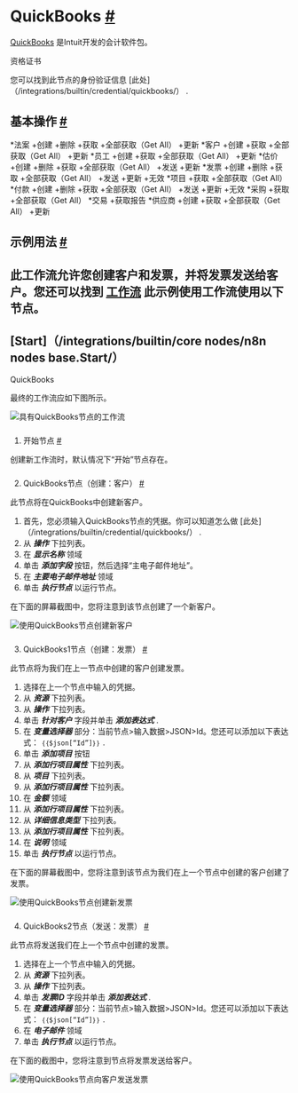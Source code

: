 


 QuickBooks
 [#](#quickbooks "永久链接")
===============================================



[QuickBooks](https://quickbooks.intuit.com) 
 是Intuit开发的会计软件包。
 




 资格证书
 



 您可以找到此节点的身份验证信息
 [此处]（/integrations/builtin/credential/quickbooks/）
 .
 




 基本操作
 [#](#基本操作 "永久链接")
-----------------------------------------------------------


*法案
	+创建
	+删除
	+获取
	+全部获取（Get All）
	+更新
*客户
	+创建
	+获取
	+全部获取（Get All）
	+更新
*员工
	+创建
	+获取
	+全部获取（Get All）
	+更新
*估价
	+创建
	+删除
	+获取
	+全部获取（Get All）
	+发送
	+更新
*发票
	+创建
	+删除
	+获取
	+全部获取（Get All）
	+发送
	+更新
	+无效
*项目
	+获取
	+全部获取（Get All）
*付款
	+创建
	+删除
	+获取
	+全部获取（Get All）
	+发送
	+更新
	+无效
*采购
	+获取
	+全部获取（Get All）
*交易
	+获取报告
*供应商
	+创建
	+获取
	+全部获取（Get All）
	+更新



 示例用法
 [#](#示例用法 "永久链接")
-----------------------------------------------------



 此工作流允许您创建客户和发票，并将发票发送给客户。您还可以找到
 [工作流](https://n8n.io/workflows/949) 
 此示例使用工作流使用以下节点。
-
 [Start]（/integrations/builtin/core nodes/n8n nodes base.Start/）
 -
 QuickBooks




 最终的工作流应如下图所示。
 



![具有QuickBooks节点的工作流](https://d33wubrfki0l68.cloudfront.net/8364925510f4d18ea6b1794afdeeee223eb891d5/87717/_images/integrations/builtin/app-nodes/quickbooks/workflow.png)



### 
 1. 开始节点
 [#](#1-start-node "永久链接")



 创建新工作流时，默认情况下“开始”节点存在。
 


### 
 2. QuickBooks节点（创建：客户）
 [#](#2-quickbooks-node-createcustomer "永久链接")



 此节点将在QuickBooks中创建新客户。
 


1. 首先，您必须输入QuickBooks节点的凭据。你可以知道怎么做
 [此处]（/integrations/builtin/credential/quickbooks/）
 .
2. 从
 ***操作***
 下拉列表。
3. 在
 ***显示名称***
 领域
4. 单击
 ***添加字段***
 按钮，然后选择“主电子邮件地址”。
5. 在
 ***主要电子邮件地址***
 领域
6. 单击
 ***执行节点***
 以运行节点。



 在下面的屏幕截图中，您将注意到该节点创建了一个新客户。
 



![使用QuickBooks节点创建新客户](https://d33wubrfki0l68.cloudfront.net/7f57a734d455504f8c810a07f19f49b7a6a94128/86e7e/_images/integrations/builtin/app-nodes/quickbooks/quickbooks_node.png)



### 
 3. QuickBooks1节点（创建：发票）
 [#](#3-quickbooks1-node-createinvoice "永久链接")



 此节点将为我们在上一节点中创建的客户创建发票。
 


1. 选择在上一个节点中输入的凭据。
2. 从
 ***资源***
 下拉列表。
3. 从
 ***操作***
 下拉列表。
4. 单击
 ***针对客户***
 字段并单击
 ***添加表达式***
 .
5. 在
 ***变量选择器***
 部分：当前节点>输入数据>JSON>Id。您还可以添加以下表达式：
 `｛｛$json[“Id”]｝｝`
 .
6. 单击
 ***添加项目***
 按钮
7. 从
 ***添加行项目属性***
 下拉列表。
8. 从
 ***项目***
 下拉列表。
9. 从
 ***添加行项目属性***
 下拉列表。
10. 在
 ***金额***
 领域
11. 从
 ***添加行项目属性***
 下拉列表。
12. 从
 ***详细信息类型***
 下拉列表。
13. 从
 ***添加行项目属性***
 下拉列表。
14. 在
 ***说明***
 领域
15. 单击
 ***执行节点***
 以运行节点。



 在下面的屏幕截图中，您将注意到该节点为我们在上一个节点中创建的客户创建了发票。
 



![使用QuickBooks节点创建新发票](https://d33wubrfki0l68.cloudfront.net/5d56b9d3cd94e8e29faa982f9758f6e92ec4817c/d123d/_images/integrations/builtin/app-nodes/quickbooks/quickbooks1_node.png)



### 
 4. QuickBooks2节点（发送：发票）
 [#](#4-quickbooks2-node-sensistinvoice "永久链接")



 此节点将发送我们在上一个节点中创建的发票。
 


1. 选择在上一个节点中输入的凭据。
2. 从
 ***资源***
 下拉列表。
3. 从
 ***操作***
 下拉列表。
4. 单击
 ***发票ID***
 字段并单击
 ***添加表达式***
 .
5. 在
 ***变量选择器***
 部分：当前节点>输入数据>JSON>Id。您还可以添加以下表达式：
 `｛｛$json[“Id”]｝｝`
 .
6. 在
 ***电子邮件***
 领域
7. 单击
 ***执行节点***
 以运行节点。



 在下面的截图中，您将注意到节点将发票发送给客户。
 



![使用QuickBooks节点向客户发送发票](https://d33wubrfki0l68.cloudfront.net/d63351235d0d75e94c4ee7c6e4ff128ce5fe8b1e/d95fc/_images/integrations/builtin/app-nodes/quickbooks/quickbooks2_node.png)





